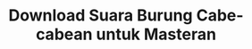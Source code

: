---
layout: post
title: "Download Suara Burung Cabe-cabean untuk Masteran"
categories: [Suara Burung]
---